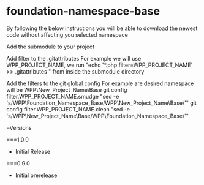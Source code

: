 foundation-namespace-base
==========

By following the below instructions you will be able to download the newest code without affecting you selected namespace

Add the submodule to your project

Add filter to the .gitattributes 
	For example we will use WPP_PROJECT_NAME, we run "echo '*.php filter=WPP_PROJECT_NAME' >> .gitattributes " from inside the submodule directory

Add the filters to the git global config
	For example are desired namespace will be WPP\New_Project_Name\Base
		git config filter.WPP_PROJECT_NAME.smudge "sed -e 's/WPP\\Foundation_Namespace_Base/WPP\\New_Project_Name\\Base/'"
		git config filter.WPP_PROJECT_NAME.clean "sed -e 's/WPP\\New_Project_Name\\Base/WPP\\Foundation_Namespace_Base/'"

=Versions

===1.0.0
* Initial Release

===0.9.0
* Initial prerelease